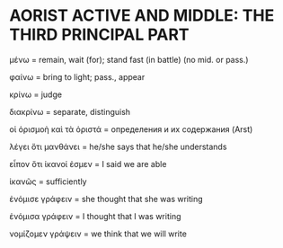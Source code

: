# AORIST ACTIVE AND MIDDLE: THE THIRD PRINCIPAL PART

μένω = remain, wait (for); stand fast (in battle) (no mid. or pass.)

φαίνω = bring to light; pass., appear

κρίνω = judge

διακρίνω = separate, distinguish

οἱ ὁρισμοὴ καὶ τὰ ὁριστά = определения и их содержания (Arst)

λέγει ὅτι μανθάνει = he/she says that he/she understands

εἶπον ὅτι ἱκανοί ἐσμεν = I said we are able

ἱκανῶς = sufficiently

ἐνόμισε γράφειν = she thought that she was writing

ἐνόμισα γράφειν = I thought that I was writing

νομίζομεν γράψειν = we think that we will write
